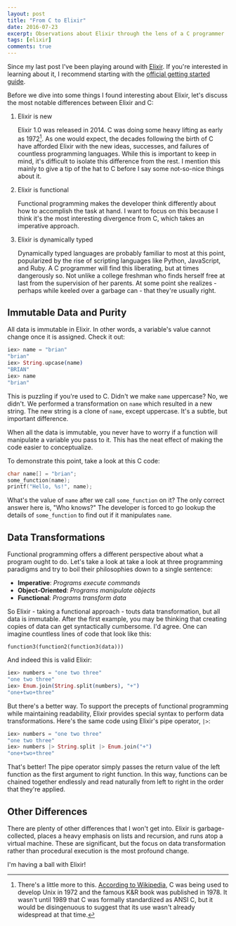 ```yaml
---
layout: post
title: "From C to Elixir"
date: 2016-07-23
excerpt: Observations about Elixir through the lens of a C programmer
tags: [elixir]
comments: true
---
```


Since my last post I've been playing around with [Elixir](http://elixir-lang.org/). If you're interested in learning about it, I recommend starting with the [official getting started guide](http://elixir-lang.org/getting-started/introduction.html).

Before we dive into some things I found interesting about Elixir, let's
discuss the most notable differences between Elixir and C:

1. Elixir is new

    Elixir 1.0 was released in 2014. C was doing some heavy lifting as early as
1972[^1].
As one would expect, the decades following the birth of C have afforded Elixir 
with the new ideas, successes, and failures of countless programming languages.
While this is important to keep in mind, it's difficult to isolate this
difference from the rest. I mention this mainly to give a tip of the hat to C
before I say some not-so-nice things about it.

    [^1]: There's a little more to this. [According to Wikipedia](https://en.wikipedia.org/wiki/C_(programming_language)#History), C was being used to develop Unix in 1972 and the famous K&R book was published in 1978. It wasn't until 1989 that C was formally standardized as ANSI C, but it would be disingenuous to suggest that its use wasn't already widespread at that time.

2. Elixir is functional

    Functional programming makes the developer think differently about how to
accomplish the task at hand. I want to focus on this because I think it's the
most interesting divergence from C, which takes an imperative approach.

3. Elixir is dynamically typed

    Dynamically typed languages are probably familiar to most at this point,
popularized by the rise of scripting languages like Python, JavaScript, and
Ruby. A C programmer will find this liberating, but at times dangerously
so. Not unlike a college freshman who finds herself free at last from the supervision
of her parents. At some point she realizes - perhaps while keeled over a garbage 
can - that they're usually right.

## Immutable Data and Purity

All data is immutable in Elixir. In other words, a variable's value cannot
change once it is assigned. Check it out:

```elixir
iex> name = "brian"
"brian"
iex> String.upcase(name)
"BRIAN"
iex> name
"brian"
```

This is puzzling if you're used to C. Didn't we make `name` uppercase? No, we
didn't. We performed a transformation on `name` which resulted in a new string.
The new string is a clone of `name`, except uppercase. It's a subtle, but
important difference.

When all the data is immutable, you never have to worry if a function will 
manipulate a variable you pass to it. This has the neat effect of making the 
code easier to conceptualize.

To demonstrate this point, take a look at this C code:

```c
char name[] = "brian";
some_function(name);
printf("Hello, %s!", name);
```

What's the value of `name` after we call `some_function` on it? The only correct answer here is, "Who knows?" The developer is forced to go lookup the details of `some_function` to find out if it manipulates `name`.

## Data Transformations

Functional programming offers a different perspective about what a program
ought to do. Let's take a look at take a look at three programming paradigms and
try to boil their philosophies down to a single sentence:

- **Imperative**: _Programs execute commands_
- **Object-Oriented**: _Programs manipulate objects_
- **Functional**: _Programs transform data_

So Elixir - taking a functional approach - touts data transformation, but all
data is immutable. After the first example, you may be thinking that creating copies of data can
get syntactically cumbersome. I'd agree. One can imagine countless lines of code that look like this:

```
function3(function2(function3(data)))
```
 
And indeed this is valid Elixir:

```elixir
iex> numbers = "one two three"
"one two three"
iex> Enum.join(String.split(numbers), "+")
"one+two+three"
```

But there's a better way. To support the precepts of functional programming while maintaining readability, Elixir provides special syntax to perform data transformations. Here's the same code using Elixir's pipe operator, `|>`:

```elixir
iex> numbers = "one two three"
"one two three"
iex> numbers |> String.split |> Enum.join("+")
"one+two+three"
```

That's better! The pipe operator simply passes the return value of the
left function as the first argument to right function. In this way, functions
can be chained together endlessly and read naturally from left to right in the
order that they're applied.

## Other Differences

There are plenty of other differences that I won't get into. Elixir is
garbage-collected, places a heavy emphasis on lists and recursion, and runs atop 
a virtual machine. These are significant, but the focus on data transformation
rather than procedural execution is the most profound change.

I'm having a ball with Elixir!
